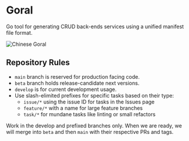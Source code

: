 # Goral

Go tool for generating CRUD back-ends services using a unified manifest file format.

![Chinese Goral](https://upload.wikimedia.org/wikipedia/commons/thumb/8/8d/Nemorhaeduscaudatusarnouxianus.JPG/1280px-Nemorhaeduscaudatusarnouxianus.JPG)

## Repository Rules

- `main` branch is reserved for production facing code.
- `beta` branch holds release-candidate next versions.
- `develop` is for current development usage.
- Use slash-elimited prefixes for specific tasks based on their type:
  - `issue/*` using the issue ID for tasks in the Issues page
  - `feature/*` with a name for large feature branches
  - `task/*` for mundane tasks like linting or small refactors

Work in the develop and prefixed branches only. When we are ready, we will merge into `beta` and then `main` with their respective PRs and tags.

